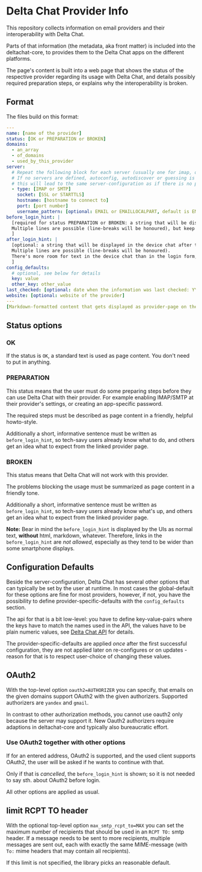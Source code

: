 # Delta Chat Provider Info

This repository collects information on email providers and their interoperability with Delta Chat.

Parts of that information (the metadata, aka front matter) is included into the deltachat-core, to provides them to the Delta Chat apps on the different platforms.

The page's content is built into a web page that shows the status of the respective provider regarding its usage with Delta Chat, and details possibly required preparation steps, or explains why the interoperability is broken.


## Format

The files build on this format:

```yaml
---
name: [name of the provider]
status: [OK or PREPARATION or BROKEN]
domains: 
  - an_array
  - of_domains
  - used_by_this_provider
server:
  # Repeat the following block for each server (usually one for imap, one for smtp).
  # If no servers are defined, autoconfig, autodiscover or guessing is used;
  # this will lead to the same server-configuration as if there is no provider-entry at all.
  - type: [IMAP or SMTP]
    socket: [SSL or STARTTLS]
    hostname: [hostname to connect to]
    port: [port number]
    username_pattern: [optional: EMAIL or EMAILLOCALPART, default is EMAIL]
before_login_hint: |
  [required for status PREPARATION or BROKEN: a string that will be displayed before the user logs in.
  Multiple lines are possible (line-breaks will be honoured), but keep in mind this text appears within the login form on possibly small displays.
  ]
after_login_hint: |
  [optional: a string that will be displayed in the device chat after the user logged in.
  Multiple lines are possible (line-breaks will be honoured).
  There's more room for text in the device chat than in the login form, but please keep the text concise nonetheless.
  ]
config_defaults:
  # optional, see below for details
  key: value
  other_key: other_value
last_checked: [optional: date when the information was last checked: YYYY-MM]
website: [optional: website of the provider]
---
[Markdown-formatted content that gets displayed as provider-page on the web, linked from the apps (if status is not OK)]
```

## Status options

### OK

If the status is `OK`, a standard text is used as page content. You don't need to put in anything.

### PREPARATION

This status means that the user must do some preparing steps before they can use Delta Chat with their provider. For example enabling IMAP/SMTP at their provider's settings, or creating an app-specific password.

The required steps must be described as page content in a friendly, helpful howto-style.

Additionally a short, informative sentence must be written as `before_login_hint`, so tech-savy users already know what to do, and others get an idea what to expect from the linked provider page.

### BROKEN

This status means that Delta Chat will not work with this provider.

The problems blocking the usage must be summarized as page content in a friendly tone.

Additionally a short, informative sentence must be written as `before_login_hint`, so tech-savy users already know what's up, and others get an idea what to expect from the linked provider page.

**Note:** Bear in mind the `before_login_hint` is displayed by the UIs as normal text, **without** html, markdown, whatever. Therefore, links in the `before_login_hint` are *not allowed*, especially as they tend to be wider than some smartphone displays.


## Configuration Defaults

Beside the server-configuration, Delta Chat has several other options
that can typically be set by the user at runtime.
In most cases the global-default for these options are fine for most providers,
however, if not, you have the possibility to define provider-specific-defaults
with the `config_defaults` section.

The api for that is a bit low-level: you have to define key-value-pairs
where the keys have to match the names used in the API, the values have to be
plain numeric values, see
[Delta Chat API](https://c.delta.chat/classdc__context__t.html#aff3b894f6cfca46cab5248fdffdf083d)
for details.

The provider-specific-defaults are applied _once_
after the first successful configuration,
they are not applied later on re-configures or on updates -
reason for that is to respect user-choice of changing these values.


## OAuth2

With the top-level option `oauth2=AUTHORIZER` you can specify,
that emails on the given domains support OAuth2 with the given authorizers.
Supported authorizers are `yandex` and `gmail`.

In contrast to other authorization methods, you cannot use oauth2
only because the server may support it.
New Oauth2 authorizers require adaptions in deltachat-core
and typically also bureaucratic effort.

### Use OAuth2 together with other options

If for an entered address, OAuth2 is supported,
and the used client supports OAuth2,
the user will be asked if he wants to continue with that.

Only if that is _cancelled_, the `before_login_hint` is shown;
so it is not needed to say sth. about OAuth2 before login.

All other options are applied as usual.


## limit RCPT TO header

With the optional top-level option `max_smtp_rcpt_to=MAX`
you can set the maximum number of recipients
that should be used in an `RCPT TO:` smtp header.
If a message needs to be sent to more recipients,
multiple messages are sent out,
each with exactly the same MIME-message
(with `To:` mime headers that may contain all recipients).

If this limit is not specified, the library picks an reasonable default.
